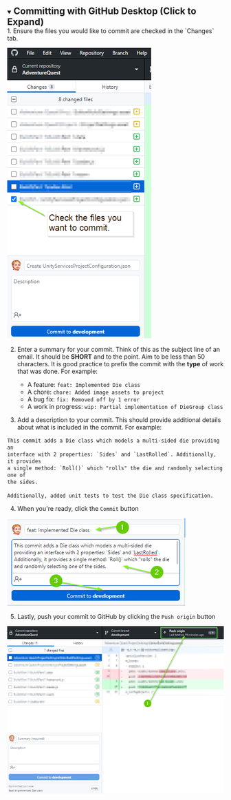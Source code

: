 <details {% if include.open %} open {% endif %} markdown="block">
  <summary>
    <h2 style="display:inline">Committing with GitHub Desktop (Click to Expand)</h2>
  </summary>
  1. Ensure the files you would like to commit are checked in the `Changes` tab.

![Check the Files to Commit](../../imgs/GitHub/03-CheckTheFilesToCommit.png)

2. Enter a summary for your commit. Think of this as the subject line of an
   email. It should be **SHORT** and to the point. Aim to be less than 50
   characters. It is good practice to prefix the commit with the **type** of
   work that was done. For example:

   * A feature: `feat: Implemented Die class`
   * A chore: `chore: Added image assets to project`
   * A bug fix: `fix: Removed off by 1 error`
   * A work in progress: `wip: Partial implementation of DieGroup class`

3. Add a description to your commit. This should provide additional details
   about what is included in the commit. For example:


```
This commit adds a Die class which models a multi-sided die providing an
interface with 2 properties: `Sides` and `LastRolled`. Additionally, it provides
a single method: `Roll()` which "rolls" the die and randomly selecting one of
the sides.

Additionally, added unit tests to test the Die class specification.
```


4. When you're ready, click the `Commit` button

![Add Description](../../imgs/GitHub/04-AddDescription.png)

5. Lastly, push your commit to GitHub by clicking the `Push origin` button

![Push to Origin](../../imgs/GitHub/05-PushToOrigin.png)
</details>
